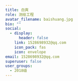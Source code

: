 ```yaml
---
title: 白爽
role: 测绘工程
avatar_filename: baishuang.jpg
bio: ""
social:
  - display:
      header: false
    link: 1528698932@qq.com
    icon_pack: fas
    icon: envelope
email: 1528698932@qq.com
superuser: false
user_groups:
  - 2018级
---
```

